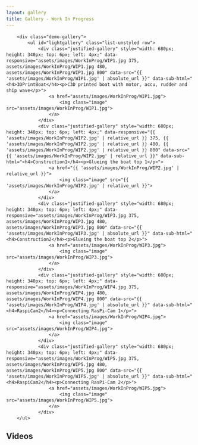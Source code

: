 ```yaml
---
layout: gallery
title: Gallery - Work In Progress
---
```


 <head>
       <style type="text/css">
            .demo-gallery > ul .justified-gallery {
              display: block;
              overflow: hidden;
              position: left;
              float: left;
              margin: 1em 0.5em 1em 1em;
              padding-right: 3em;
              border: solid 1px rgba(210, 215, 217, 0.75);
			  border-top: 0;
			  border-left: 0;
              border-bottom: 0;
            }
            .demo-gallery > ul {
             margin-bottom: 0;
            }
            .demo-gallery > ul > li {
                float: left;
                margin-bottom: 15px;
                margin-right: 20px;
                width: 200px;
            }
            .demo-gallery > ul > li a {
              border: 3px solid #FFF;
              border-radius: 3px;
              display: block;
              overflow: hidden;
              position: relative;
              float: left;
            }
            .demo-gallery > ul > li a > img {
              -webkit-transition: -webkit-transform 0.15s ease 0s;
              -moz-transition: -moz-transform 0.15s ease 0s;
              -o-transition: -o-transform 0.15s ease 0s;
              transition: transform 0.15s ease 0s;
              -webkit-transform: scale3d(1, 1, 1);
              transform: scale3d(1, 1, 1);
              height: 100%;
              width: 100%;
            }
            .demo-gallery > ul > li a:hover > img {
              -webkit-transform: scale3d(1.1, 1.1, 1.1);
              transform: scale3d(1.1, 1.1, 1.1);
            }
            .demo-gallery > ul > li a:hover .demo-gallery-poster > img {
              opacity: 1;
            }
            .demo-gallery > ul > li a .demo-gallery-poster {
              background-color: rgba(0, 0, 0, 0.1);
              bottom: 0;
              left: 0;
              position: absolute;
              right: 0;
              top: 0;
              -webkit-transition: background-color 0.15s ease 0s;
              -o-transition: background-color 0.15s ease 0s;
              transition: background-color 0.15s ease 0s;
            }
            .demo-gallery > ul > li a .demo-gallery-poster > img {
              left: 50%;
              margin-left: -10px;
              margin-top: -10px;
              opacity: 0;
              position: absolute;
              top: 50%;
              -webkit-transition: opacity 0.3s ease 0s;
              -o-transition: opacity 0.3s ease 0s;
              transition: opacity 0.3s ease 0s;
            }
            .demo-gallery > ul > li a:hover .demo-gallery-poster {
              background-color: rgba(0, 0, 0, 0.5);
            }
            .demo-gallery .justified-gallery > a > img {
              -webkit-transition: -webkit-transform 0.15s ease 0s;
              -moz-transition: -moz-transform 0.15s ease 0s;
              -o-transition: -o-transform 0.15s ease 0s;
              transition: transform 0.15s ease 0s;
              -webkit-transform: scale3d(1, 1, 1);
              transform: scale3d(1, 1, 1);
              height: 100%;
              width: 100%;
            }
            .demo-gallery .justified-gallery > a:hover > img {
              -webkit-transform: scale3d(1.1, 1.1, 1.1);
              transform: scale3d(1.1, 1.1, 1.1);
            }
            .demo-gallery .justified-gallery > a:hover .demo-gallery-poster > img {
              opacity: 1;
            }
            .demo-gallery .justified-gallery > a .demo-gallery-poster {
              background-color: rgba(0, 0, 0, 0.1);
              bottom: 0;
              left: 0;
              position: absolute;
              right: 0;
              top: 0;
              -webkit-transition: background-color 0.15s ease 0s;
              -o-transition: background-color 0.15s ease 0s;
              transition: background-color 0.15s ease 0s;
            }
            .demo-gallery .justified-gallery > a .demo-gallery-poster > img {
              left: 50%;
              margin-left: -10px;
              margin-top: -10px;
              opacity: 0;
              position: absolute;
              top: 50%;
              -webkit-transition: opacity 0.3s ease 0s;
              -o-transition: opacity 0.3s ease 0s;
              transition: opacity 0.3s ease 0s;
            }
            .demo-gallery .justified-gallery > a:hover .demo-gallery-poster {
              background-color: rgba(0, 0, 0, 0.5);
            }
            .demo-gallery .video .demo-gallery-poster img {
              height: 48px;
              margin-left: -24px;
              margin-top: -24px;
              opacity: 0.8;
              width: 48px;
            }
            .demo-gallery.dark > ul > li a {
              border: 3px solid #04070a;
            }
            .home .demo-gallery {
              padding-bottom: 80px;
            }
        </style>
<!-- jQuery version must be >= 1.8.0; -->
<script src="https://cdnjs.cloudflare.com/ajax/libs/jquery/3.3.1/jquery.min.js"></script>
</head>

<section>
    <body>
    
<!--style="width: 600px; height: 400px; top: 6px; left: 700px; opacity: 1;" -->
<!-- Container for the image gallery -->
        <div class="demo-gallery">
            <ul id="lightgallery" class="list-unstyled row">
                <div class="justified-gallery" style="width: 680px; height: 340px; top: 6px; left: 4px;" data-responsive="assets/images/WorkInProg/WIP1.jpg 375, assets/images/WorkInProg/WIP1.jpg 480, assets/images/WorkInProg/WIP1.jpg 800" data-src="{{ 'assets/images/WorkInProg/WIP1.jpg' | absolute_url }}" data-sub-html="<h4>3DPrintBoat</h4><p>C3D printed boat with motor, accu, rudder and ship wave</p>">
                    <a href="assets/images/WorkInProg/WIP1.jpg">
                        <img class="image" src="assets/images/WorkInProg/WIP1.jpg">
                    </a>
                </div>
                <div class="justified-gallery" style="width: 680px; height: 340px; top: 6px; left: 4px;" data-responsive="{{ 'assets/images/WorkInProg/WIP2.jpg' | relative_url }} 375, {{ 'assets/images/WorkInProg/WIP2.jpg' | relative_url }} 480, {{ 'assets/images/WorkInProg/WIP2.jpg' | relative_url }} 800" data-src="{{ 'assets/images/WorkInProg/WIP2.jpg' | relative_url }}" data-sub-html="<h4>Construction1</h4><p>Glueing the boat top 1</p>">
                    <a href="{{ 'assets/images/WorkInProg/WIP2.jpg' | relative_url }}">
                        <img class="image" src="{{ 'assets/images/WorkInProg/WIP2.jpg' | relative_url }}">
                    </a>
                </div>
                <div class="justified-gallery" style="width: 680px; height: 340px; top: 6px; left: 4px;" data-responsive="assets/images/WorkInProg/WIP3.jpg 375, assets/images/WorkInProg/WIP3.jpg 480, assets/images/WorkInProg/WIP3.jpg 800" data-src="{{ 'assets/images/WorkInProg/WIP3.jpg' | absolute_url }}" data-sub-html="<h4>Construction2</h4><p>Glueing the boat top 2</p>">
                    <a href="assets/images/WorkInProg/WIP3.jpg">
                        <img class="image" src="assets/images/WorkInProg/WIP3.jpg">
                    </a>
                </div>
                <div class="justified-gallery" style="width: 680px; height: 340px; top: 6px; left: 4px;" data-responsive="assets/images/WorkInProg/WIP4.jpg 375, assets/images/WorkInProg/WIP4.jpg 480, assets/images/WorkInProg/WIP4.jpg 800" data-src="{{ 'assets/images/WorkInProg/WIP4.jpg' | absolute_url }}" data-sub-html="<h4>RaspiCam2</h4><p>Connecting RasPi-Cam 1</p>">
                    <a href="assets/images/WorkInProg/WIP4.jpg">
                        <img class="image" src="assets/images/WorkInProg/WIP4.jpg">
                    </a>
                </div>
                <div class="justified-gallery" style="width: 680px; height: 340px; top: 6px; left: 4px;" data-responsive="assets/images/WorkInProg/WIP5.jpg 375, assets/images/WorkInProg/WIP5.jpg 480, assets/images/WorkInProg/WIP5.jpg 800" data-src="{{ 'assets/images/WorkInProg/WIP5.jpg' | absolute_url }}" data-sub-html="<h4>RaspiCam2</h4><p>Connecting RasPi-Cam 2</p>">
                    <a href="assets/images/WorkInProg/WIP5.jpg">
                        <img class="image" src="assets/images/WorkInProg/WIP5.jpg">
                    </a>
                </div>              
        </ul>
</div>

<h1>Videos</h1>

<script type="text/javascript">
$(document).ready(function(){
    $('#lightgallery').lightGallery();
});
</script>
<script src="https://cdnjs.cloudflare.com/ajax/libs/jquery-mousewheel/3.1.13/jquery.mousewheel.min.js"></script>

<script src="https://cdnjs.cloudflare.com/ajax/libs/lightgallery/1.6.11/js/lightgallery-all.min.js"></script>
<script src="https://cdnjs.cloudflare.com/ajax/libs/picturefill/3.0.3/picturefill.min.js"></script>

<!-- lightgallery plugins -->
<script src="https://cdnjs.cloudflare.com/ajax/libs/lg-thumbnail/1.1.0/lg-thumbnail.min.js"></script>
<script src="https://cdnjs.cloudflare.com/ajax/libs/lg-fullscreen/1.0.1/lg-fullscreen.min.js"></script>
<script src="{{ 'assets/js/skel.min.js' | absolute_url }}"></script>
<script src="{{ 'assets/js/util.js' | absolute_url }}"></script>
<!--[if lte IE 8]><script src="{{ 'assets/js/ie/respond.min.js' | absolute_url }}"></script><![endif]-->
<script src="{{ 'assets/js/main.js' | absolute_url }}"></script>
</body> 

<section>
    
